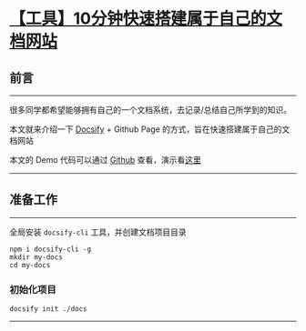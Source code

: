 # [【工具】10分钟快速搭建属于自己的文档网站](https://juejin.cn/post/6937452670202413087)
## 前言
***
很多同学都希望能够拥有自己的一个文档系统，去记录/总结自己所学到的知识。

本文就来介绍一下  [Docsify](https://docsify.js.org/#/) + Github Page 的方式，旨在快速搭建属于自己的文档网站

本文的 Demo 代码可以通过 [Github](https://github.com/) 查看，演示看[这里](http://baidu.com/)
***
## 准备工作
***
全局安装 `docsify-cli` 工具，并创建文档项目目录
```
npm i docsify-cli -g
mkdir my-docs
cd my-docs
```
### 初始化项目
```
docsify init ./docs
```
***